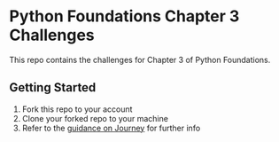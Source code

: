 # Python Foundations Chapter 3 Challenges

This repo contains the challenges for Chapter 3 of Python Foundations.

## Getting Started

1. Fork this repo to your account
2. Clone your forked repo to your machine
3. Refer to the [guidance on Journey](https://journey.makers.tech/pages/putting-chapter-3-into-practice) for further info
